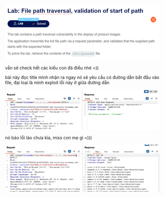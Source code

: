 ![image](../img/10.1.png)

vẫn sẽ check hết các kiểu con đà điểu nhé =))

bài này đọc title mình nhận ra ngay nó sẽ yêu cầu có đường dẫn bắt đầu vào file, đại loại là mình exploit lỗi này ở giữa đường dẫn

![image](../img/10.2.png)

nó báo lỗi láo chưa kìa, miss con mẹ gì =)))

![image](../img/10.3.png)

